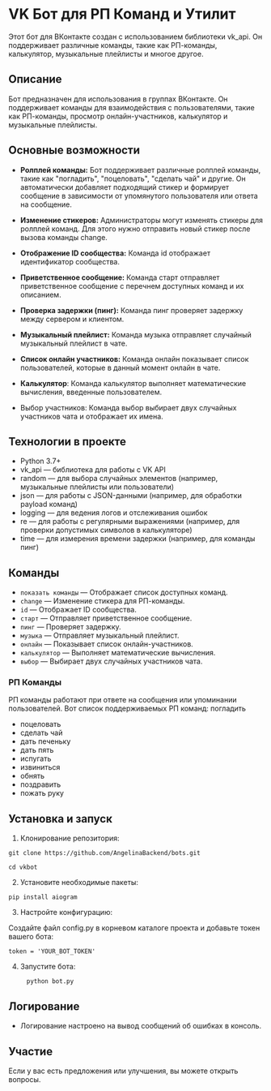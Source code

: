 # VK Бот для РП Команд и Утилит

Этот бот для ВКонтакте создан с использованием библиотеки vk_api. Он поддерживает различные команды, такие как РП-команды, калькулятор, музыкальные плейлисты и многое другое.

## Описание

Бот предназначен для использования в группах ВКонтакте. Он поддерживает команды для взаимодействия с пользователями, такие как РП-команды, просмотр онлайн-участников, калькулятор и музыкальные плейлисты.

## Основные возможности

- **Ролплей команды:** Бот поддерживает различные ролплей команды, такие как "погладить", "поцеловать", "сделать чай" и другие. Он автоматически добавляет подходящий стикер и формирует сообщение в зависимости от упомянутого пользователя или ответа на сообщение.

- **Изменение стикеров:** Администраторы могут изменять стикеры для ролплей команд. Для этого нужно отправить новый стикер после вызова команды change.

- **Отображение ID сообщества:** Команда id отображает идентификатор сообщества.

- **Приветственное сообщение:** Команда старт отправляет приветственное сообщение с перечнем доступных команд и их описанием.

- **Проверка задержки (пинг):** Команда пинг проверяет задержку между сервером и клиентом.

- **Музыкальный плейлист:** Команда музыка отправляет случайный музыкальный плейлист в чате.

- **Список онлайн участников:** Команда онлайн показывает список пользователей, которые в данный момент онлайн в чате.

- **Калькулятор**: Команда калькулятор выполняет математические вычисления, введенные пользователем.

- Выбор участников: Команда выбор выбирает двух случайных участников чата и отображает их имена.


## Технологии в проекте

- Python 3.7+
- vk_api — библиотека для работы с VK API
- random — для выбора случайных элементов (например, музыкальные плейлисты или пользователи)
- json — для работы с JSON-данными (например, для обработки payload команд)
- logging — для ведения логов и отслеживания ошибок
- re — для работы с регулярными выражениями (например, для проверки допустимых символов в калькуляторе)
- time — для измерения времени задержки (например, для команды пинг)

## Команды

- `показать команды` — Отображает список доступных команд.
- `change` — Изменение стикера для РП-команды.
- `id` — Отображает ID сообщества.
- `старт` — Отправляет приветственное сообщение.
- `пинг` — Проверяет задержку.
- `музыка` — Отправляет музыкальный плейлист.
- `онлайн` — Показывает список онлайн-участников.
- `калькулятор` — Выполняет математические вычисления.
- `выбор` — Выбирает двух случайных участников чата.

### РП Команды

РП команды работают при ответе на сообщения или упоминании пользователей. Вот список поддерживаемых РП команд:
погладить
- поцеловать
- сделать чай
- дать печеньку
- дать пять
- испугать
- извиниться
- обнять
- поздравить
- пожать руку

## Установка и запуск

1. Клонирование репозитория:
 ``` 
git clone https://github.com/AngelinaBackend/bots.git

cd vkbot
```
 
2. Установите необходимые пакеты:
```
pip install aiogram
```
   
3. Настройте конфигурацию:

Создайте файл config.py в корневом каталоге проекта и добавьте токен вашего бота:
```
token = 'YOUR_BOT_TOKEN'
```
4. Запустите бота:
```
     python bot.py
```
   
   
## Логирование

- Логирование настроено на вывод сообщений об ошибках в консоль.

## Участие

Если у вас есть предложения или улучшения, вы можете открыть вопросы.




